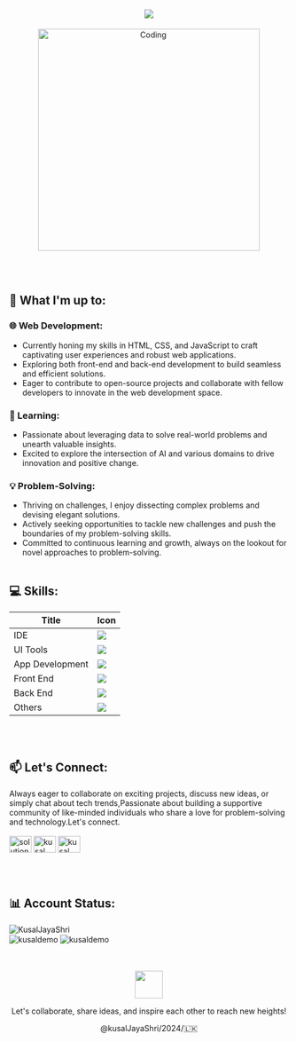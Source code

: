 <h1 align="center">
    <img src="https://readme-typing-svg.herokuapp.com/?font=Righteous&size=35&center=true&vCenter=true&width=500&height=70&duration=4000&lines=Hello+There...;I'm+Kusal+Gunasekara;+Full+Stack+Developer;"/>
</h1>

<p align="center"><img align="center" alt="Coding" width="400" src="https://media1.tenor.com/m/NOYF3f82b_gAAAAC/programmer.gif"></p>
<br><br>

## 🐼️ What I'm up to:

### 🌐 Web Development:
- Currently honing my skills in HTML, CSS, and JavaScript to craft captivating user experiences and robust web applications.
- Exploring both front-end and back-end development to build seamless and efficient solutions.
- Eager to contribute to open-source projects and collaborate with fellow developers to innovate in the web development space.

### 🤖 Learning:
- Passionate about leveraging data to solve real-world problems and unearth valuable insights.
- Excited to explore the intersection of AI and various domains to drive innovation and positive change.

### 💡 Problem-Solving:
- Thriving on challenges, I enjoy dissecting complex problems and devising elegant solutions.
- Actively seeking opportunities to tackle new challenges and push the boundaries of my problem-solving skills.
- Committed to continuous learning and growth, always on the lookout for novel approaches to problem-solving.
<br><br>

## 💻 Skills:
<div align="left">

| Title           | Icon                                                                                                      |
|-----------------|-----------------------------------------------------------------------------------------------------------|
| IDE             | <img src="https://skillicons.dev/icons?i=idea"/>                                                          |
| UI Tools        | <img src="https://skillicons.dev/icons?i=figma,javafx"/>                                         |
| App Development | <img src="https://skillicons.dev/icons?i=java,py,c"/>                                                     |
| Front End       | <img src="https://skillicons.dev/icons?i=html,css,js"/>                                                   |
| Back End        | <img src="https://skillicons.dev/icons?i=java,hibernate,regex,mysql"/>                                    |
| Others          | <img src="https://skillicons.dev/icons?i=github,git,autocad,maven,discord,stackoverflow"/>             |

</div><br><br>

## 📫 Let's Connect:
<p align="left">
Always eager to collaborate on exciting projects, discuss new ideas, or simply chat about tech trends,Passionate about building a supportive community of like-minded individuals who share a love for problem-solving and technology.Let's connect. <br><br>
<a href="https://codepen.io/solution-kjs" target="blank"><img align="center" src="https://raw.githubusercontent.com/rahuldkjain/github-profile-readme-generator/master/src/images/icons/Social/codepen.svg" alt="solution-kjs" height="30" width="40" /></a>
<a href="http://www.linkedin.com/in/kusal-gunasekara-337507234" target="blank"><img align="center" src="https://raw.githubusercontent.com/rahuldkjain/github-profile-readme-generator/master/src/images/icons/Social/linked-in-alt.svg" alt="kusal gunasekara" height="30" width="40" /></a>
<a href="https://www.facebook.com/kusal.gunasekara.3" target="blank"><img align="center" src="https://raw.githubusercontent.com/rahuldkjain/github-profile-readme-generator/master/src/images/icons/Social/facebook.svg" alt="kusal gunasekara" height="30" width="40" /></a>
</p><br><br>

## 📊️ Account Status:
<img src="https://komarev.com/ghpvc/?username=KusalDemo&label=Profile%20views&color=0e75b6&style=flat" alt="KusalJayaShri"/>
<div>
    <img align="center" src="https://github-readme-stats.vercel.app/api?username=kusaldemo&show_icons=true&locale=en" alt="kusaldemo" />
    <img align="center" src="https://github-readme-streak-stats.herokuapp.com/?user=kusaldemo&" alt="kusaldemo" />
</div><br><br>
<p align="center"><img src="https://media.giphy.com/media/WUlplcMpOCEmTGBtBW/giphy.gif" width="50"></p>
<p align="center">Let's collaborate, share ideas, and inspire each other to reach new heights!</p>
<p align="center">@kusalJayaShri/2024/🇱🇰️</p>

